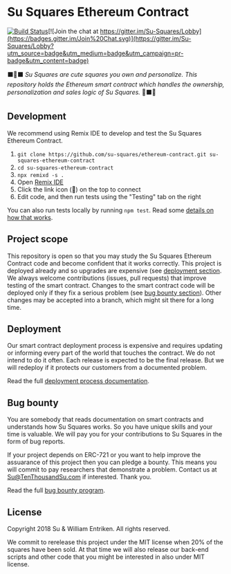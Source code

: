 # Su Squares Ethereum Contract

[![Build Status](https://travis-ci.org/su-squares/ethereum-contract.svg?branch=master)](https://travis-ci.org/su-squares/ethereum-contract)[![Join the chat at https://gitter.im/Su-Squares/Lobby](https://badges.gitter.im/Join%20Chat.svg)](https://gitter.im/Su-Squares/Lobby?utm_source=badge&utm_medium=badge&utm_campaign=pr-badge&utm_content=badge)

⬛️🔲⬛️ *Su Squares are cute squares you own and personalize. This repository holds the Ethereum smart contract which handles the ownership, personalization and sales logic of Su Squares.* 🔲⬛️🔲

## Development

We recommend using Remix IDE to develop and test the Su Squares Ethereum Contract.

1. `git clone https://github.com/su-squares/ethereum-contract.git su-squares-ethereum-contract`
2. `cd su-squares-ethereum-contract`
3. `npx remixd -s .`
4. Open [Remix IDE](http://remix.ethereum.org)
5. Click the link icon (:link:) on the top to connect
6. Edit code, and then run tests using the "Testing" tab on the right

You can also run tests locally by running `npm test`. Read some [details on how that works](package.json).

## Project scope

This repository is open so that you may study the Su Squares Ethereum Contract code and become confident that it works correctly. This project is deployed already and so upgrades are expensive (see [deployment section](#deployment). We always welcome contributions (issues, pull requests) that improve testing of the smart contract. Changes to the smart contract code will be deployed only if they fix a serious problem (see [bug bounty section](#bug-bounty)). Other changes may be accepted into a branch, which might sit there for a long time.

## Deployment

Our smart contract deployment process is expensive and requires updating or informing every part of the world that touches the contract. We do not intend to do it often. Each release is expected to be the final release. But we will redeploy if it protects our customers from a documented problem.

Read the full [deployment process documentation](DEPLOY.md).

## Bug bounty

You are somebody that reads documentation on smart contracts and understands how Su Squares works. So you have unique skills and your time is valuable. We will pay you for your contributions to Su Squares in the form of bug reports.

If your project depends on ERC-721 or you want to help improve the assuarance of this project then you can pledge a bounty. This means you will commit to pay researchers that demonstrate a problem. Contact us at Su@TenThousandSu.com if interested. Thank you.

Read the full [bug bounty program](BUG-BOUNTY.md).

## License

Copyright 2018 Su & William Entriken. All rights reserved.

We commit to rerelease this project under the MIT license when 20% of the squares have been sold. At that time we will also release our back-end scripts and other code that you might be interested in also under MIT license.
